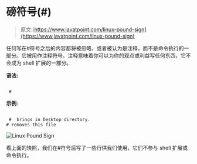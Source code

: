 # 磅符号(#)

> 原文:[https://www.javatpoint.com/linux-pound-sign](https://www.javatpoint.com/linux-pound-sign)

任何写在#符号之后的内容都将被忽略，或者被认为是注释，而不是命令执行的一部分。它被用作注释符号。注释意味着你可以为你的观点或利益写任何东西，它不会成为 shell 扩展的一部分。

**语法:**

```

 # 
```

**示例:**

```

 #  brings in Desktop directory.
# removes this file

```

![Linux Pound Sign](../Images/9f09735090b9ed8ae2c2664861672194.png)

看上面的快照，我们在#符号后写了一些行供我们使用，它们不参与 shell 扩展或命令执行。